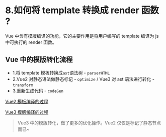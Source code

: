 # 8.如何将 template 转换成 render 函数 ?
Vue 中含有模版编译的功能，它的主要作用是将用户编写的 template 编译为 js 中可执行的 render 函数。

## Vue 中的模版转化流程[](http://zhufengpeixun.com/test/vue/08.html#vue-中的模版转化流程)

- 1.将 template 模板转换成`ast`语法树 - `parserHTML`
- 2.Vue2 对静态语法做静态标记 - `optimize` / Vue3 对 ast 语法进行转化 - `transform`
- 3.重新生成代码 - `codeGen`

[Vue2 模板编译的过程](https://github1s.com/vuejs/vue/blob/main/src/platforms/web/runtime-with-compiler.ts#L21-L22)

[Vue3 模版编译的过程](https://github.com/vuejs/core/blob/main/packages/compiler-core/src/compile.ts#L61)

> Vue3 中的模版转化，做了更多的优化操作。Vue2 仅仅是标记了静态节点而已~